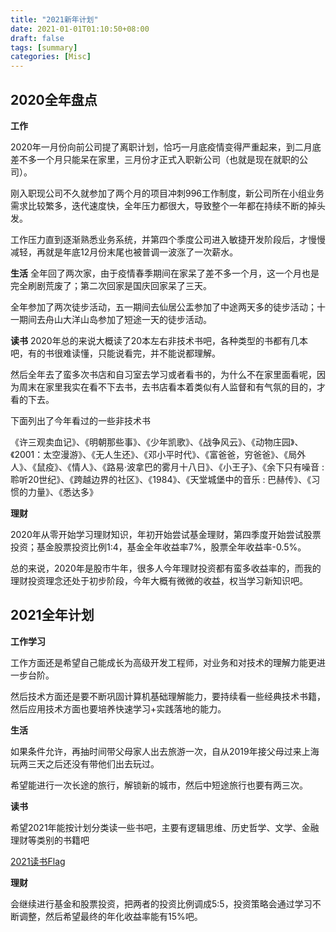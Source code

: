 ```yaml
---
title: "2021新年计划"
date: 2021-01-01T01:10:50+08:00
draft: false
tags: [summary]
categories: [Misc]
---
```

<!--more-->

## 2020全年盘点

**工作**

2020年一月份向前公司提了离职计划，恰巧一月底疫情变得严重起来，到二月底差不多一个月只能呆在家里，三月份才正式入职新公司（也就是现在就职的公司）。

刚入职现公司不久就参加了两个月的项目冲刺996工作制度，新公司所在小组业务需求比较繁多，迭代速度快，全年压力都很大，导致整个一年都在持续不断的掉头发。

工作压力直到逐渐熟悉业务系统，并第四个季度公司进入敏捷开发阶段后，才慢慢减轻，再就是年底12月份末尾也被普调一波涨了一次薪水。


**生活**
全年回了两次家，由于疫情春季期间在家呆了差不多一个月，这一个月也是完全刷剧荒废了；第二次回家是国庆回家呆了三天。

全年参加了两次徒步活动，五一期间去仙居公盂参加了中途两天多的徒步活动；十一期间去舟山大洋山岛参加了短途一天的徒步活动。


**读书**
2020年总的来说大概读了20本左右非技术书吧，各种类型的书都有几本吧，有的书很难读懂，只能说看完，并不能说都理解。

然后全年去了蛮多次书店和自习室去学习或者看书的，为什么不在家里面看呢，因为周末在家里我实在看不下去书，去书店看本着类似有人监督和有气氛的目的，才看的下去。

下面列出了今年看过的一些非技术书

《许三观卖血记》、《明朝那些事》、《少年凯歌》、《战争风云》、《动物庄园》、《2001：太空漫游》、《无人生还》、《邓小平时代》、《富爸爸，穷爸爸》、《局外人》、《鼠疫》、《情人》、《路易·波拿巴的雾月十八日》、《小王子》、《余下只有噪音 : 聆听20世纪》、《跨越边界的社区》、《1984》、《天堂城堡中的音乐 : 巴赫传》、《习惯的力量》、《悉达多》

**理财**

2020年从零开始学习理财知识，年初开始尝试基金理财，第四季度开始尝试股票投资；基金股票投资比例1:4，基金全年收益率7%，股票全年收益率-0.5%。

总的来说，2020年是股市牛年，很多人今年理财投资都有蛮多收益率的，而我的理财投资理念还处于初步阶段，今年大概有微微的收益，权当学习新知识吧。

## 2021全年计划

**工作学习**

工作方面还是希望自己能成长为高级开发工程师，对业务和对技术的理解力能更进一步台阶。

然后技术方面还是要不断巩固计算机基础理解能力，要持续看一些经典技术书籍，然后应用技术方面也要培养快速学习+实践落地的能力。


**生活**

如果条件允许，再抽时间带父母家人出去旅游一次，自从2019年接父母过来上海玩两三天之后还没有带他们出去玩过。

希望能进行一次长途的旅行，解锁新的城市，然后中短途旅行也要有两三次。


**读书**

希望2021年能按计划分类读一些书吧，主要有逻辑思维、历史哲学、文学、金融理财等类别的书籍吧

[2021读书Flag](https://www.douban.com/doulist/134323155/)


**理财**

会继续进行基金和股票投资，把两者的投资比例调成5:5，投资策略会通过学习不断调整，然后希望最终的年化收益率能有15%吧。

